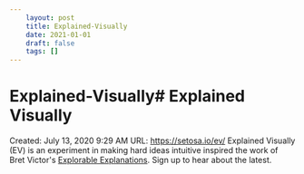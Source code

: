 ```yaml
---
 	layout: post
 	title: Explained-Visually
 	date: 2021-01-01
 	draft: false
 	tags: []
---
```


# Explained-Visually# Explained Visually
Created: July 13, 2020 9:29 AM
URL: https://setosa.io/ev/
Explained Visually (EV) is an experiment in making hard ideas intuitive inspired the work of Bret Victor's [Explorable Explanations](http://worrydream.com/ExplorableExplanations/).
Sign up to hear about the latest.
